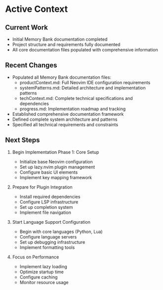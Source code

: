 # Active Context

## Current Work
- Initial Memory Bank documentation completed
- Project structure and requirements fully documented
- All core documentation files populated with comprehensive information

## Recent Changes
- Populated all Memory Bank documentation files:
  - productContext.md: Full Neovim IDE configuration requirements
  - systemPatterns.md: Detailed architecture and implementation patterns
  - techContext.md: Complete technical specifications and dependencies
  - progress.md: Implementation roadmap and tracking
- Established comprehensive documentation framework
- Defined complete system architecture and patterns
- Specified all technical requirements and constraints

## Next Steps
1. Begin Implementation Phase 1: Core Setup
   - Initialize base Neovim configuration
   - Set up lazy.nvim plugin management
   - Configure basic UI elements
   - Implement key mapping framework

2. Prepare for Plugin Integration
   - Install required dependencies
   - Configure LSP infrastructure
   - Set up completion system
   - Implement file navigation

3. Start Language Support Configuration
   - Begin with core languages (Python, Lua)
   - Configure language servers
   - Set up debugging infrastructure
   - Implement formatting tools

4. Focus on Performance
   - Implement lazy loading
   - Optimize startup time
   - Configure caching
   - Monitor resource usage